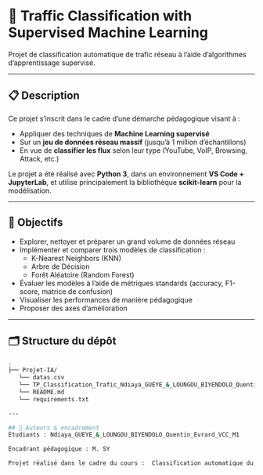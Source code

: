 # 📡 Traffic Classification with Supervised Machine Learning

Projet de classification automatique de trafic réseau à l’aide d’algorithmes d’apprentissage supervisé.

---

## 📋 Description

Ce projet s’inscrit dans le cadre d’une démarche pédagogique visant à :
- Appliquer des techniques de **Machine Learning supervisé**
- Sur un **jeu de données réseau massif** (jusqu’à 1 million d’échantillons)
- En vue de **classifier les flux** selon leur type (YouTube, VoIP, Browsing, Attack, etc.)

Le projet a été réalisé avec **Python 3**, dans un environnement **VS Code + JupyterLab**, et utilise principalement la bibliothèque **scikit-learn** pour la modélisation.

---

## 🎯 Objectifs

- Explorer, nettoyer et préparer un grand volume de données réseau
- Implémenter et comparer trois modèles de classification :
  - K-Nearest Neighbors (KNN)
  - Arbre de Décision
  - Forêt Aléatoire (Random Forest)
- Évaluer les modèles à l’aide de métriques standards (accuracy, F1-score, matrice de confusion)
- Visualiser les performances de manière pédagogique
- Proposer des axes d’amélioration

---

## 🗂 Structure du dépôt

```bash
.
├── Projet-IA/
   └── datas.csv                                                                                  # (à ajouter manuellement - non inclus)
   └── TP_Classification_Trafic_Ndiaya_GUEYE_&_LOUNGOU_BIYENDOLO_Quentin_Evrard_VCC_M1.ipynb      # Exploration et prétraitement, Entraînement des modèles, Visualisations et analyse comparative
   └── README.md                                                                                  # Présentation du projet
   └── requirements.txt                                                                          # Bibliothèques Python requises

---

## 📌 Auteurs & encadrement
Étudiants : Ndiaya_GUEYE_&_LOUNGOU_BIYENDOLO_Quentin_Evrard_VCC_M1

Encadrant pédagogique : M. SY

Projet réalisé dans le cadre du cours :  Classification automatique du trafic réseau par apprentissage supervisé
